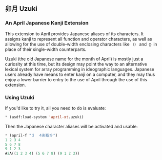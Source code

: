<!-- TITLE/ -->

## 卯月 Uzuki

<!-- /TITLE -->

### An April Japanese Kanji Extension

This extension to April provides Japanese aliases of its characters. It assigns kanji to represent all function and operator characters, as well as allowing for the use of double-width enclosing characters like `（）` and `｛｝` in place of their single-width counterparts.

Uzuki (the old Japanese name for the month of April) is mostly just a curiosity at this time, but its design may point the way to an alternative lexical system for array programming in ideographic languages. Japanese users already have means to enter kanji on a computer, and they may thus enjoy a lower barrier to entry to the use of April through the use of this extension.

### Using Uzuki

If you'd like to try it, all you need to do is evaluate:

```lisp
* (asdf:load-system 'april-xt.uzuki)
```

Then the Japanese character aliases will be activated and usable:

```lisp
* (april-f "３　４形指９")
1 2 3 4
5 6 7 8
9 1 2 3
#2A((1 2 3 4) (5 6 7 8) (9 1 2 3))
```